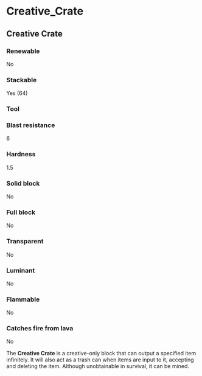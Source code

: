 # Creative_Crate

## Creative Crate

### Renewable

No

### Stackable

Yes (64)

### Tool

### Blast resistance

6

### Hardness

1.5

### Solid block

No

### Full block

No

### Transparent

No

### Luminant

No

### Flammable

No

### Catches fire from lava

No

The **Creative Crate** is a creative-only block that can output a specified item infinitely. It will also act as a trash can when items are input to it, accepting and deleting the item. Although unobtainable in survival, it can be mined.